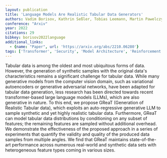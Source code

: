 ```yaml
---
layout: publication
title: 'Language Models Are Realistic Tabular Data Generators'
authors: Vadim Borisov, Kathrin Seßler, Tobias Leemann, Martin Pawelczyk, Gjergji Kasneci
conference: "Arxiv"
year: 2022
citations: 29
bibkey: borisov2022language
additional_links:
  - {name: "Paper", url: 'https://arxiv.org/abs/2210.06280'}
tags: ['Transformer', 'Security', 'Model Architecture', 'Reinforcement Learning', 'Pretraining Methods']
---
```

Tabular data is among the oldest and most ubiquitous forms of data. However,
the generation of synthetic samples with the original data's characteristics
remains a significant challenge for tabular data. While many generative models
from the computer vision domain, such as variational autoencoders or generative
adversarial networks, have been adapted for tabular data generation, less
research has been directed towards recent transformer-based large language
models (LLMs), which are also generative in nature. To this end, we propose
GReaT (Generation of Realistic Tabular data), which exploits an auto-regressive
generative LLM to sample synthetic and yet highly realistic tabular data.
Furthermore, GReaT can model tabular data distributions by conditioning on any
subset of features; the remaining features are sampled without additional
overhead. We demonstrate the effectiveness of the proposed approach in a series
of experiments that quantify the validity and quality of the produced data
samples from multiple angles. We find that GReaT maintains state-of-the-art
performance across numerous real-world and synthetic data sets with
heterogeneous feature types coming in various sizes.
